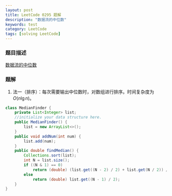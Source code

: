 ```yaml
---
layout: post
title: LeetCode 0295 题解
description: "数据流的中位数"
keywords: test
category: LeetCode
tags: [solving LeetCode]
---
```


### 题目描述
[数据流的中位数](https://leetcode-cn.com/problems/find-median-from-data-stream/)

### 题解
1. 法一（排序）：每次需要输出中位数时，对数组进行排序。时间复杂度为 $O(n\lg n)$。
```java
class MedianFinder {
    private List<Integer> list;
    //initialize your data structure here.
    public MedianFinder() {
        list = new ArrayList<>();
    }
    public void addNum(int num) {
        list.add(num);
    }
    public double findMedian() {
        Collections.sort(list);
        int N = list.size();
        if ((N & 1) == 0)
            return (double) (list.get((N - 2) / 2) + list.get(N / 2)) / 2;
        else
            return (double) list.get((N - 1) / 2);
    }
}
```
